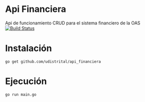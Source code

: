 # Api Financiera
Api de funcionamiento CRUD para el sistema financiero de la OAS<br>
[![Build Status](https://travis-ci.org/udistrital/api_financiera.svg?branch=master)](https://travis-ci.org/udistrital/api_financiera)<br>

Instalación
============

```
go get github.com/udistrital/api_financiera
```


Ejecución
============

```
go run main.go
```